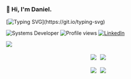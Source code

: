 ### 👋 Hi, I'm Daniel.

[![Typing SVG](https://readme-typing-svg.demolab.com?font=Inter&weight=600&size=22&pause=800&color=4c566a&repeat=false&width=435&lines=Welcome+to+my+GitHub!)](https://git.io/typing-svg)

![Systems Developer](https://img.shields.io/badge/Systems%20Developer-4c566a?style=flat-square)
![Profile views](https://komarev.com/ghpvc/?username=daniel-akproh&color=blue)
[![LinkedIn](https://img.shields.io/badge/-LinkedIn-2e3440?style=flat-square&logo=linkedin&logoColor=white)](https://www.linkedin.com/in/danielakproh)

<div style="margin-bottom: 20px;">
  <img src="https://github-profile-summary-cards.vercel.app/api/cards/profile-details?username=daniel-akproh&theme=nord_dark">
</div>

<div style="display: flex; gap: 10px; justify-content: center; margin-bottom: 20px;">
  <img src="https://github-profile-summary-cards.vercel.app/api/cards/repos-per-language?username=daniel-akproh&theme=nord_dark">
  <img src="https://github-profile-summary-cards.vercel.app/api/cards/most-commit-language?username=daniel-akproh&theme=nord_dark">
</div>

<div style="display: flex; gap: 10px; justify-content: center;">
  <img src="http://github-profile-summary-cards.vercel.app/api/cards/stats?username=daniel-akproh&theme=nord_dark">
  <img src="http://github-profile-summary-cards.vercel.app/api/cards/productive-time?username=daniel-akproh&theme=nord_dark&utcOffset=-5">
</div>



